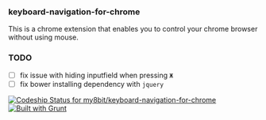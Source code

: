 ### keyboard-navigation-for-chrome
This is a chrome extension that enables you to control your chrome browser without using mouse.

### TODO

- [ ] fix issue with hiding inputfield when pressing ```Ж```
- [ ] fix bower installing dependency with ```jquery```

[ ![Codeship Status for my8bit/keyboard-navigation-for-chrome](https://app.codeship.com/projects/73383740-0230-0136-46ac-4ef38d9281bc/status?branch=master)](https://app.codeship.com/projects/280048)
[![Built with Grunt](https://cdn.gruntjs.com/builtwith.png)](http://gruntjs.com/)
